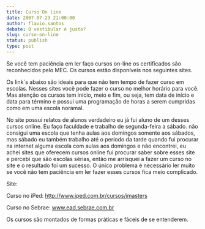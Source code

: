 ```yaml
---
title: Curso On line
date: 2007-07-23 21:00:00
author: flavio.santos
debate: O vestibular é justo?
slug: curso-on-line
status: publish 
type: post
---
```


Se você tem paciência em ler faço cursos on-line os certificados são reconhecidos pelo MEC. Os cursos estão disponíveis nos seguintes sites.  

Os link´s abaixo são ideais para que não tem tempo de fazer curso em escolas. Nesses sites você pode fazer o curso no melhor horário para você. Mas atenção os cursos tem início, meio e fim, ou seja, tem data de início e data para término e possui uma programação de horas a serem cumpridas como em uma escola noramal.   

No site possui relatos de alunos verdadeiro eu já fui aluno de um desses cursos online. Eu faço faculdade e trabalho de segunda-feira a sábado. não consigui uma escola que tenha aulas aos domingos somente aos sábados, mas sábado eu também trabalho até o período da tarde quando fui procurar na internet alguma escola com aulas aos domingos e não encontrei, eu achei sites que oferecem cursos online fui procurar saber sobre esses site e percebi que são escolas sérias, então me arrisquei a fazer um curso no site e o resultado foi um sucesso. O único problema é necessário ler muito se você não tem paciência em ler fazer esses cursos fica meio complicado.   

Site:  

Curso no iPed: http://www.iped.com.br/cursos/imasters  

Curso no Sebrae: www.ead.sebrae.com.br  

Os cursos são montados de formas práticas e fáceis de se entenderem.
